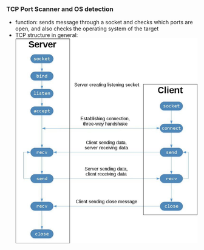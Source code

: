 ### TCP Port Scanner and OS detection
  - function: sends message through a socket and checks which ports are open, and also checks the operating system of the target
  - TCP structure in general: ![TCP](socket-client.jpg)
    
